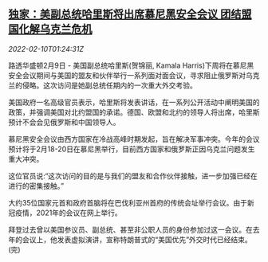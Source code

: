 <!--1644456663000-->
[独家：美副总统哈里斯将出席慕尼黑安全会议 团结盟国化解乌克兰危机](https://cn.reuters.com/article/us-vp-harris-munich-0210-idCNKBS2KF04U)
------

<div><i>2022-02-10T01:24:31Z</i></div><p>路透华盛顿2月9日 - 美国副总统哈里斯(贺锦丽, Kamala Harris)下周将在慕尼黑安全会议期间与美国的盟友和伙伴举行一系列面对面会议，寻求阻止俄罗斯对乌克兰的侵略。这次访问是她副总统任期内的一次重大外交考验。 　</p><p>美国政府一名高级官员表示，哈里斯将发表讲话，在一系列公开活动中阐明美国的政策，并强调美国对北约盟国的承诺。德国、欧盟和北约的领导人将出席，哈里斯预计不会会见俄罗斯和中国领导人。 　</p><p>慕尼黑安全会议由西方国家在冷战高峰时期发起，旨在解决军事冲突。今年的会议预计将于2月18-20日在慕尼黑举行，目前西方国家和俄罗斯正因乌克兰问题发生重大冲突。</p><p>这位官员说:“这次访问的目的是与我们的盟友和合作伙伴接触，进一步加强已经在进行的密集接触。”</p><p>大约35位国家元首和政府首脑将在巴伐利亚州首府的传统会址举行会议。由于新冠疫情，2021年的会议在网上举行。</p><p>拜登过去曾以美国参议员、副总统、甚至非公职人员的身份参加过这一会议。在去年的会议上，他发表虚拟演讲，宣称特朗普式的“美国优先”外交时代已经结束。(完)</p>

